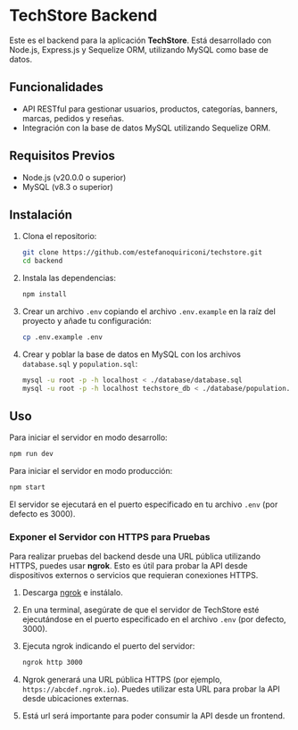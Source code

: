 # TechStore Backend

Este es el backend para la aplicación **TechStore**. Está desarrollado con Node.js, Express.js y Sequelize ORM, utilizando MySQL como base de datos.

## Funcionalidades

- API RESTful para gestionar usuarios, productos, categorías, banners, marcas, pedidos y reseñas.
- Integración con la base de datos MySQL utilizando Sequelize ORM.

## Requisitos Previos

- Node.js (v20.0.0 o superior)  
- MySQL (v8.3 o superior) 

## Instalación

1. Clona el repositorio:
   ```bash
   git clone https://github.com/estefanoquiriconi/techstore.git
   cd backend
   ```

2. Instala las dependencias:
   ```bash
   npm install
   ```

3. Crear un archivo `.env` copiando el archivo `.env.example` en la raíz del proyecto y añade tu configuración:
   ```bash
   cp .env.example .env
   ```

4. Crear y poblar la base de datos en MySQL con los archivos `database.sql` y `population.sql`:

   ```bash
   mysql -u root -p -h localhost < ./database/database.sql
   mysql -u root -p -h localhost techstore_db < ./database/population.sql
   ```

## Uso

Para iniciar el servidor en modo desarrollo:
```bash
npm run dev
```

Para iniciar el servidor en modo producción:
```bash
npm start
```

El servidor se ejecutará en el puerto especificado en tu archivo `.env` (por defecto es 3000).


### Exponer el Servidor con HTTPS para Pruebas

Para realizar pruebas del backend desde una URL pública utilizando HTTPS, puedes usar **ngrok**. Esto es útil para probar la API desde dispositivos externos o servicios que requieran conexiones HTTPS.

1. Descarga [ngrok](https://ngrok.com/download) e instálalo.
2. En una terminal, asegúrate de que el servidor de TechStore esté ejecutándose en el puerto especificado en el archivo `.env` (por defecto, 3000).
3. Ejecuta ngrok indicando el puerto del servidor:

   ```bash
   ngrok http 3000
   ```

4. Ngrok generará una URL pública HTTPS (por ejemplo, `https://abcdef.ngrok.io`). Puedes utilizar esta URL para probar la API desde ubicaciones externas.

5. Está url será importante para poder consumir la API desde un frontend.
